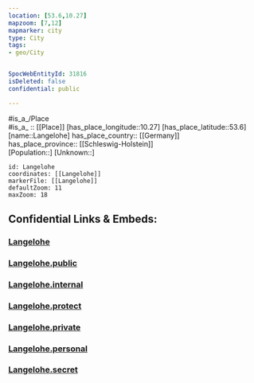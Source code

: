 ```yaml
---
location: [53.6,10.27] 
mapzoom: [7,12] 
mapmarker: city 
type: City
tags:
- geo/City


SpocWebEntityId: 31816
isDeleted: false
confidential: public

---
```

#is_a_/Place  
#is_a_ :: [[Place]] 
[has_place_longitude::10.27] 
[has_place_latitude::53.6] 
[name::Langelohe] 
has_place_country:: [[Germany]]  
has_place_province:: [[Schleswig-Holstein]]  
[Population::] 
[Unknown::] 


```leaflet
id: Langelohe
coordinates: [[Langelohe]] 
markerFile: [[Langelohe]] 
defaultZoom: 11 
maxZoom: 18
```


## Confidential Links & Embeds: 

### [Langelohe](/_Standards/Earth/Continent/Europe/Europe~Central/Germany/Germany~West/Schleswig-Holstein/counties~SH/Stormarn/cities~Stormarn/Siek/boroughs~Siek/Brunsbek/Langelohe.md) 

### [Langelohe.public](/_public/Earth/Continent/Europe/Europe~Central/Germany/Germany~West/Schleswig-Holstein/counties~SH/Stormarn/cities~Stormarn/Siek/boroughs~Siek/Brunsbek/Langelohe.public.md) 

### [Langelohe.internal](/_internal/Earth/Continent/Europe/Europe~Central/Germany/Germany~West/Schleswig-Holstein/counties~SH/Stormarn/cities~Stormarn/Siek/boroughs~Siek/Brunsbek/Langelohe.internal.md) 

### [Langelohe.protect](/_protect/Earth/Continent/Europe/Europe~Central/Germany/Germany~West/Schleswig-Holstein/counties~SH/Stormarn/cities~Stormarn/Siek/boroughs~Siek/Brunsbek/Langelohe.protect.md) 

### [Langelohe.private](/_private/Earth/Continent/Europe/Europe~Central/Germany/Germany~West/Schleswig-Holstein/counties~SH/Stormarn/cities~Stormarn/Siek/boroughs~Siek/Brunsbek/Langelohe.private.md) 

### [Langelohe.personal](/_personal/Earth/Continent/Europe/Europe~Central/Germany/Germany~West/Schleswig-Holstein/counties~SH/Stormarn/cities~Stormarn/Siek/boroughs~Siek/Brunsbek/Langelohe.personal.md) 

### [Langelohe.secret](/_secret/Earth/Continent/Europe/Europe~Central/Germany/Germany~West/Schleswig-Holstein/counties~SH/Stormarn/cities~Stormarn/Siek/boroughs~Siek/Brunsbek/Langelohe.secret.md)

